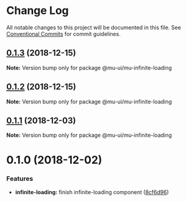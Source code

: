 # Change Log

All notable changes to this project will be documented in this file.
See [Conventional Commits](https://conventionalcommits.org) for commit guidelines.

## [0.1.3](https://github.com/mu-ui/mu-ui/compare/@mu-ui/mu-infinite-loading@0.1.2...@mu-ui/mu-infinite-loading@0.1.3) (2018-12-15)

**Note:** Version bump only for package @mu-ui/mu-infinite-loading





## [0.1.2](https://github.com/mu-ui/mu-ui/compare/@mu-ui/mu-infinite-loading@0.1.1...@mu-ui/mu-infinite-loading@0.1.2) (2018-12-15)

**Note:** Version bump only for package @mu-ui/mu-infinite-loading





## [0.1.1](https://github.com/mu-ui/mu-ui/compare/@mu-ui/mu-infinite-loading@0.1.0...@mu-ui/mu-infinite-loading@0.1.1) (2018-12-03)

**Note:** Version bump only for package @mu-ui/mu-infinite-loading





# 0.1.0 (2018-12-02)


### Features

* **infinite-loading:** finish infinite-loading component ([8cf6d96](https://github.com/mu-ui/mu-ui/commit/8cf6d96))
